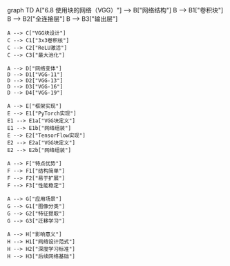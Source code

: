 graph TD
    A["6.8 使用块的网络（VGG）"] --> B["网络结构"]
    B --> B1["卷积块"]
    B --> B2["全连接层"]
    B --> B3["输出层"]
    
    A --> C["VGG块设计"]
    C --> C1["3x3卷积核"]
    C --> C2["ReLU激活"]
    C --> C3["最大池化"]
    
    A --> D["网络变体"]
    D --> D1["VGG-11"]
    D --> D2["VGG-13"]
    D --> D3["VGG-16"]
    D --> D4["VGG-19"]
    
    A --> E["框架实现"]
    E --> E1["PyTorch实现"]
    E1 --> E1a["VGG块定义"]
    E1 --> E1b["网络组装"]
    E --> E2["TensorFlow实现"]
    E2 --> E2a["VGG块定义"]
    E2 --> E2b["网络组装"]
    
    A --> F["特点优势"]
    F --> F1["结构简单"]
    F --> F2["易于扩展"]
    F --> F3["性能稳定"]
    
    A --> G["应用场景"]
    G --> G1["图像分类"]
    G --> G2["特征提取"]
    G --> G3["迁移学习"]
    
    A --> H["影响意义"]
    H --> H1["网络设计范式"]
    H --> H2["深度学习标准"]
    H --> H3["后续网络基础"] 